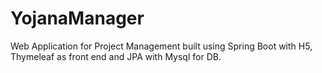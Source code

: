 # YojanaManager
Web Application for Project Management built using Spring Boot with H5, Thymeleaf as front end and JPA with Mysql for DB.
